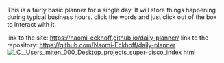 This is a fairly basic planner for a single day. It will store things happening during typical business hours. click the words and just click out of the box to interact with it. 

link to the site: https://naomi-eckhoff.github.io/daily-planner/
link to the repository: https://github.com/Naomi-Eckhoff/daily-planner
![_C__Users_miten_000_Desktop_projects_super-disco_index html](https://user-images.githubusercontent.com/88948869/138601568-af02565f-afad-44b4-a34f-7db20ba88a2d.png)
